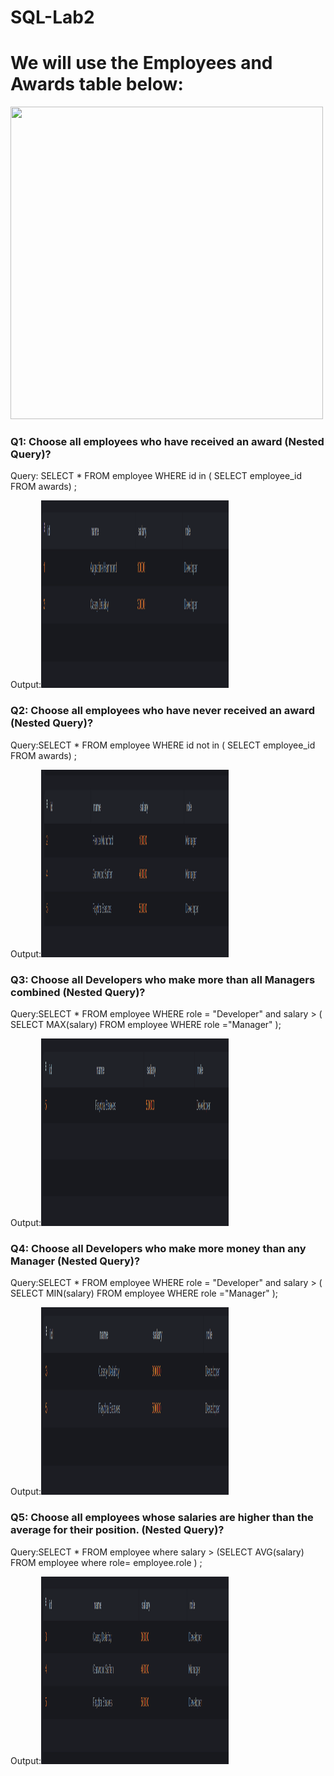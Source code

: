 # SQL-Lab2

# We will use the Employees and Awards table below:

 <img src="Lab2.png" width="500" height="500">

### Q1: Choose all employees who have received an award (Nested Query)?
Query: SELECT *
 FROM employee 
 WHERE id in ( SELECT employee_id 
             FROM awards) ; 

Output:<img src="Q1.png" width="300" height="300"> 
 

### Q2: Choose all employees who have never received an award (Nested Query)?
Query:SELECT *
FROM employee 
WHERE id not in ( SELECT employee_id 
             FROM awards) ; 

Output:<img src="Q2.png" width="300" height="300"> 

 
### Q3: Choose all Developers who make more than all Managers combined (Nested Query)?
Query:SELECT *
FROM employee
WHERE role = "Developer" and salary > ( SELECT MAX(salary)
                FROM employee
                WHERE role ="Manager" ); 

Output:<img src="Q3.png" width="300" height="300"> 

 
### Q4: Choose all Developers who make more money than any Manager (Nested Query)?
Query:SELECT *
FROM employee
WHERE role = "Developer" and salary > ( SELECT MIN(salary)
                FROM employee
                WHERE role ="Manager" );

Output:<img src="Q4.png" width="300" height="300">

 
### Q5: Choose all employees whose salaries are higher than the average for their position. (Nested Query)?
Query:SELECT *
FROM employee 
where salary > (SELECT AVG(salary)
                FROM employee 
                where role= employee.role ) ;

Output:<img src="Q5.png" width="300" height="300">
